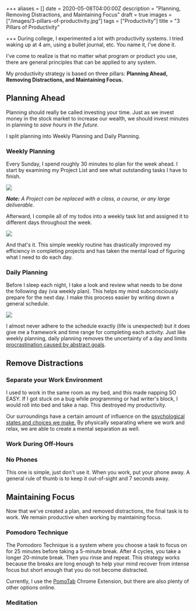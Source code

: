 +++
aliases = []
date = 2020-05-08T04:00:00Z
description = "Planning, Removing Distractions, and Maintaining Focus"
draft = true
images = ["/images/3-pillars-of-productivity.jpg"]
tags = ["Productivity"]
title = "3 Pillars of Productivity"

+++
During college, I experimented a lot with productivity systems. I tried waking up at 4 am, using a bullet journal, etc. You name it, I've done it. 

I've come to realize is that no matter what program or product you use, there are general principles that can be applied to any system.

My productivity strategy is based on three pillars: **Planning Ahead, Removing Distractions, and Maintaining Focus.**

## Planning Ahead

Planning should really be called investing your time. Just as we invest money in the stock market to increase our wealth, we should invest minutes in planning to _save hours in the future._

I split planning into Weekly Planning and Daily Planning.

### Weekly Planning

Every Sunday, I spend roughly 30 minutes to plan for the week ahead. I start by examining my Project List and see what outstanding tasks I have to finish.

![](https://firebasestorage.googleapis.com/v0/b/firescript-577a2.appspot.com/o/imgs%2Fapp%2Fandyjgao%2FGr23n_h1sA.png?alt=media&token=c5eae831-bdb9-4d48-8946-6c23d6b7aecb)

**_Note:_** _A Project can be replaced with a class, a course, or any large deliverable._

Afterward, I compile all of my todos into a weekly task list and assigned it to different days throughout the week.

![](https://firebasestorage.googleapis.com/v0/b/firescript-577a2.appspot.com/o/imgs%2Fapp%2Fandyjgao%2FzVa8Q9JqV6.png?alt=media&token=4d9f5db6-8865-4740-86f9-330c383b12f2)

And that's it. This simple weekly routine has drastically improved my efficiency in completing projects and has taken the mental load of figuring what I need to do each day.

### Daily Planning

Before I sleep each night, I take a look and review what needs to be done the following day (via weekly plan). This helps my mind subconsciously prepare for the next day. I make this process easier by writing down a general schedule.

![](https://firebasestorage.googleapis.com/v0/b/firescript-577a2.appspot.com/o/imgs%2Fapp%2Fandyjgao%2FQ3mr0I3xO2.png?alt=media&token=265cb471-e11b-4980-80f7-144a6c809079)

I almost never adhere to the schedule exactly (life is unexpected) but it does give me a framework and time range for completing each activity. Just like weekly planning, daily planning removes the uncertainty of a day and limits [procrastination caused by abstract goals](https://www.spring.org.uk/2009/01/how-to-avoid-procrastination-think.php).

## Remove Distractions

### Separate your Work Environment

I used to work in the same room as my bed, and this made napping SO EASY. If I got stuck on a bug while programming or had writer's block, I would roll into bed and take a nap. This destroyed my productivity.

Our surroundings have a certain amount of influence on the [psychological states and choices we make.](http://healthysleep.med.harvard.edu/healthy/getting/overcoming/tips) By physically separating where we work and relax, we are able to create a mental separation as well.

### Work During Off-Hours

### No Phones

This one is simple, just don't use it. When you work, put your phone away.  A general rule of thumb is to keep it out-of-sight and 7 seconds away.

## Maintaining Focus

Now that we've created a plan, and removed distractions, the final task is to work. We remain productive when working by maintaining focus.

### Pomodoro Technique

The Pomodoro Technique is a system where you choose a task to focus on for 25 minutes before taking a 5-minute break. After 4 cycles, you take a longer 20-minute break. Then you rinse and repeat. This strategy works because the breaks are long enough to help your mind recover from intense focus but short enough that you do not become distracted.

Currently, I use the [PomoTab](https://www.andyjgao.com/projects/pomotab/) Chrome Extension, but there are also plenty of other options online.

### Meditation